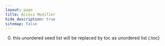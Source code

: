 ```yaml
---
layout: page
title: Access Modifier
hide_description: true
sitemap: false
---
```

0. this unordered seed list will be replaced by toc as unordered list
{:toc}
